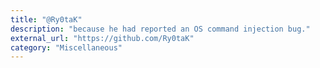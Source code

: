```yaml
---
title: "@Ry0taK"
description: "because he had reported an OS command injection bug."
external_url: "https://github.com/Ry0taK"
category: "Miscellaneous"
---
```

